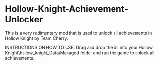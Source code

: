 # Hollow-Knight-Achievement-Unlocker

This is a very rudimentary mod that is used to unlock all achievements in Hollow Knight by Team Cherry.

INSTRUCTIONS ON HOW TO USE:
Drag and drop the dll into your Hollow Knight\hollow_knight_Data\Managed folder and run the game to unlock all achievements.
